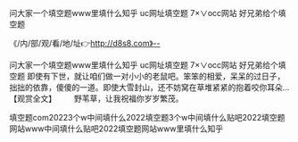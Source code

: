 问大家一个填空题www里填什么知乎
uc网址填空题
7×∨occ网站
好兄弟给个填空题


《/内/部/观/看/地/址👉http://d8s8.com》--

问大家一个填空题www里填什么知乎
uc网址填空题
7×∨occ网站
好兄弟给个填空题
即使有下世，就让咱们做一对小小的老鼠吧。笨笨的相爱，呆呆的过日子，拙拙的依靠，傻傻的一道。即使大雪封山，还不妨窝在草堆紧紧的抱着咬你耳朵...【观赏全文】
　　野苇草，让我祝福你岁岁繁茂。





填空题com20223个w中间填什么2022填空题3个w中间填什么贴吧2022填空题网站www中间填什么贴吧2022填空题网站www里填什么知乎
